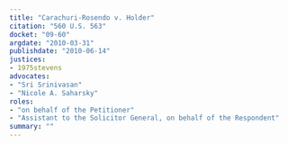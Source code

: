 ```yaml
---
title: "Carachuri-Rosendo v. Holder"
citation: "560 U.S. 563"
docket: "09-60"
argdate: "2010-03-31"
publishdate: "2010-06-14"
justices:
- 1975stevens
advocates:
- "Sri Srinivasan"
- "Nicole A. Saharsky"
roles:
- "on behalf of the Petitioner"
- "Assistant to the Solicitor General, on behalf of the Respondent"
summary: ""
---
```


